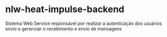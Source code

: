 # nlw-heat-impulse-backend
Sistema Web Service responsável por realizar a autenticação dos usuários envio e gerenciar o recebimento e envio de mensagens
